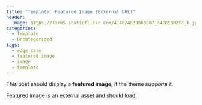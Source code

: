 ```yaml
---
title: "Template: Featured Image (External URL)"
header:
  image: https://farm5.staticflickr.com/4140/4939863887_84705982fd_b.jpg
categories:
  - Template
  - Uncategorized
tags:
  - edge case
  - featured image
  - image
  - template
---
```


This post should display a **featured image**, if the theme supports it.

Featured image is an external asset and should load.